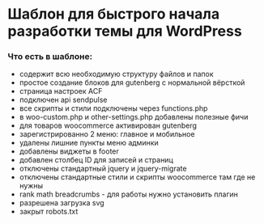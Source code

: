# Шаблон для быстрого начала разработки темы для WordPress

### Что есть в шаблоне:

-   содержит всю необходимую структуру файлов и папок
-   простое создание блоков для gutenberg с нормальной вёрсткой
-   страница настроек ACF
-   подключен api sendpulse
-   все скрипты и стили подключены через functions.php
-   в woo-custom.php и other-settings.php добавлены полезные фичи
-   для товаров woocommerce активирован gutenberg
-   зарегистрированно 2 меню: главное и мобильное
-   удалены лишние пункты меню админки
-   добавлены виджеты в footer
-   добавлен столбец ID для записей и страниц
-   отключены стандартный jquery и jquery-migrate
-   отключены стандартные стили и скрипты woocommerce там где не нужны
-   rank math breadcrumbs - для работы нужно установить плагин
-   разрешена загрузка svg
-   закрыт robots.txt